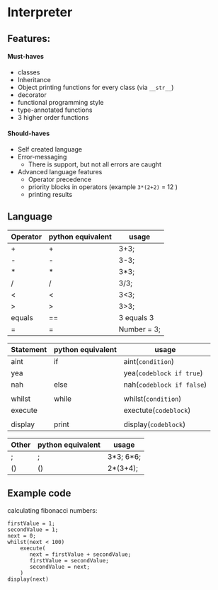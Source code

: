 # Interpreter

## Features:

#### Must-haves
- classes
- Inheritance
- Object printing functions for every class (via `__str__`)
- decorator
- functional programming style
- type-annotated functions
- 3 higher order functions

#### Should-haves
- Self created language
- Error-messaging
  - There is support, but not all errors are caught
- Advanced language features
  - Operator precedence
  - priority blocks in operators (example `3*(2+2)` = 12 )
  - printing results

## Language
| Operator | python equivalent | usage      |
|----------|-------------------|------------|
| +        | +                 | 3+3;       |  
| -        | -                 | 3-3;       |
| *        | *                 | 3*3;       |
| /        | /                 | 3/3;       |
| <        | <                 | 3<3;       |
| >        | >                 | 3>3;       |
| equals   | ==                | 3 equals 3 |
| =        | =                | Number = 3; |   |

| Statement | python equivalent | usage                     |
|----------|-------------------|-------                     |
| aint     | if                |aint(`condition`)           |
| yea      |                   |yea(`codeblock if true`)    |
| nah      | else              |nah(`codeblock if false`)   |
|                                                           |
| whilst   | while             |whilst(`condition`)         |
| execute  |                   |exectute(`codeblock`)       |
|                                                           |
| display  | print             |display(`codeblock`)        |

| Other    | python equivalent | usage                     |
|----------|-------------------|-------                    |
|;         |;                  |3\*3; 6\*6;                |
|()        |()                 |2*(3+4);                   |

## Example code
calculating fibonacci numbers:
```
firstValue = 1;
secondValue = 1;
next = 0;
whilst(next < 100)
    execute(
       next = firstValue + secondValue;
       firstValue = secondValue;
       secondValue = next;
    )
display(next)
```